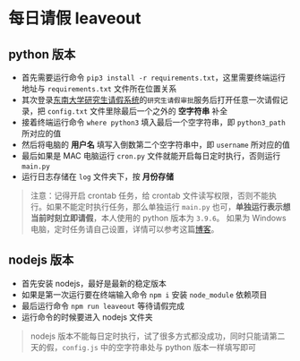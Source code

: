 # 每日请假 leaveout

## python 版本
- 首先需要运行命令 `pip3 install -r requirements.txt`，这里需要终端运行地址与 `requirements.txt` 文件所在位置关系
- 其次登录[东南大学研究生请假系统](http://ehall.seu.edu.cn/amp3/index.html#/home)的`研究生请假审批`服务后打开任意一次请假记录，把 `config.txt` 文件里除最后一个之外的 **空字符串** 补全
- 接着终端运行命令 `where python3` 填入最后一个空字符串，即 `python3_path` 所对应的值
- 然后将电脑的 **用户名** 填写入倒数第二个空字符串中，即 `username` 所对应的值
- 最后如果是 MAC 电脑运行 `cron.py` 文件就能开启每日定时执行，否则运行 `main.py`
- 运行日志存储在 `log` 文件夹下，按 **月份存储**

> 注意：记得开启 crontab 任务，给 crontab 文件读写权限，否则不能执行。如果不能定时执行任务，那么单独运行 `main.py` 也可，**单独运行表示想当前时刻立即请假**，本人使用的 python 版本为 `3.9.6`。
> 如果为 Windows 电脑，定时任务请自己设置，详情可以参考这篇[博客](https://blog.csdn.net/shammy_feng/article/details/124178086)。


## nodejs 版本
- 首先安装 nodejs，最好是最新的稳定版本
- 如果是第一次运行要在终端输入命令 `npm i` 安装 `node_module` 依赖项目
- 最后运行命令 `npm run leaveout` 等待请假完成
- 运行命令的时候要进入 nodejs 文件夹

> nodejs 版本不能每日定时执行，试了很多方式都没成功，同时只能请第二天的假，`config.js` 中的空字符串处与 python 版本一样填写即可